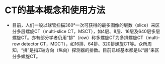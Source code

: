 CT的基本概念和使用方法
====================

* 目前，人们一般以球管扫描360°一次可获得的最多图像的层数（slice）来区分多层螺旋CT（multi-slice CT，MSCT），如4层、8层、16层及640层多层螺旋CT。亦有部分学者仍用“排”（row）称多螺旋CT为多排螺旋CT（multi-row detector CT，MDCT），如16排、64排、320排螺旋CT等。众所周知，“排”是指Z轴方向（纵向）探测器的排数。目前已经基本都是以“层”来区分多螺旋CT。

